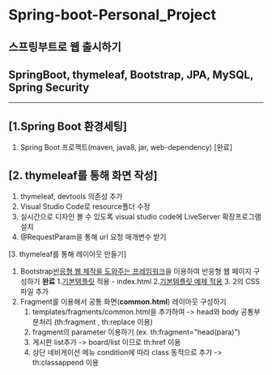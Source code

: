 # Spring-boot-Personal_Project
## 스프링부트로 웹 출시하기
## SpringBoot, thymeleaf, Bootstrap, JPA, MySQL, Spring Security

---
[1.Spring Boot 환경세팅]
---
1. Spring Boot 프로젝트(maven, java8, jar, web-dependency) [완료]

[2. thymeleaf를 통해 화면 작성]
---
1. thymeleaf, devtools 의존성 추가
2. Visual Studio Code로 resource폴더 수정
3. 실시간으로 디자인 볼 수 있도록 visual studio code에 LiveServer 확장프로그램 설치
4. @RequestParam을 통해 url 요청 매개변수 받기

[3. thymeleaf를 통해 레이아웃 만들기]
1. Bootstrap[반응형 웹 제작을 도와주는 프레임워크](https://gmlwjd9405.github.io/2018/05/02/bootstrap-download-and-setting.html)을 이용하여 반응형 웹 페이지 구성하기 **완료**
	1.[기본템플릿](http://bootstrapk.com/getting-started/) 적용  - index.html
	2.[기본템플릿 예제 적용](http://bootstrapk.com/examples/starter-template/)
	3. 2의 CSS 파일 추가	
2. Fragment를 이용해서 공통 화면(**common.html**) 레이아웃 구성하기
	1. templates/fragments/common.html을 추가하여 -> head와 body 공통부분처리 (th:fragment , th:replace 이용)
	2. fragment의 parameter 이용하기 (ex. th:fragment="head(para)")
	3. 게시판 list추가 -> board/list 이므로 th:href 이용
	4. 상단 네비게이션 메뉴 condition에 따라 class 동적으로 추가 -> th:classappend 이용